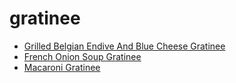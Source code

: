 # gratinee

 * [Grilled Belgian Endive And Blue Cheese Gratinee](../index/g/grilled-belgian-endive-and-blue-cheese-gratinee-103812.json)
 * [French Onion Soup Gratinee](../index/f/french-onion-soup-gratinee.json)
 * [Macaroni Gratinee](../index/m/macaroni-gratinee.json)
